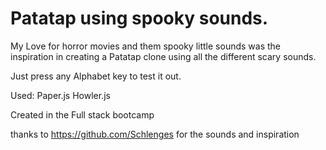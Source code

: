 # Patatap using spooky sounds.

My Love for horror movies and them spooky little sounds was the inspiration in creating a Patatap clone using all the different scary sounds. 

Just press any Alphabet key to test it out.

Used:
Paper.js
Howler.js

  Created in the Full stack bootcamp

thanks to https://github.com/Schlenges for the sounds and inspiration
